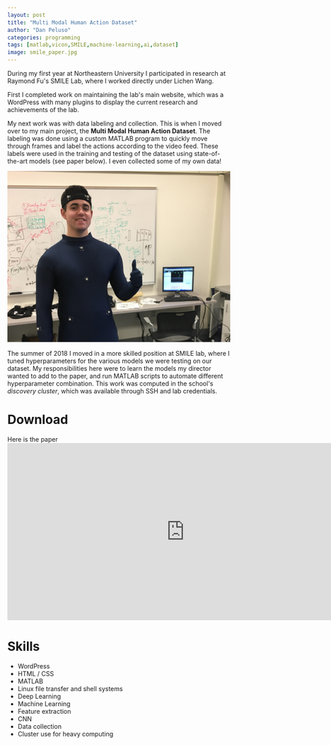```yaml
---
layout: post
title: "Multi Modal Human Action Dataset"
author: "Dan Peluso"
categories: programming
tags: [matlab,vicon,SMILE,machine-learning,ai,dataset]
image: smile_paper.jpg
---
```


During my first year at Northeastern University I participated in research at Raymond Fu's SMILE Lab, where I worked directly under Lichen Wang.

First I completed work on maintaining the lab's main website, which was a WordPress with many plugins to display the current research and achievements of the lab.

My next work was with data labeling and collection. This is when I moved over to my main project, the **Multi Modal Human Action Dataset**. The labeling was done using a custom MATLAB program to quickly move through frames and label the actions according to the video feed. These labels were used in the training and testing of the dataset using state-of-the-art models (see paper below). I even collected some of my own data!


![mocap_suit](\assets\img\mocap.jpg)

The summer of 2018 I moved in a more skilled position at SMILE lab, where I tuned hyperparameters for the various models we were testing on our dataset. My responsibilities here were to learn the models my director wanted to add to the paper, and run MATLAB scripts to automate different hyperparameter combination. This work was computed in the school's *discovery cluster*, which was available through SSH and lab credentials.

# Download

Here is the paper
<embed src="https://pelusodan.github.io/assets/multi_modal.pdf" type="application/pdf" width="800" height="400"/>


# Skills
- WordPress
- HTML / CSS
- MATLAB
- Linux file transfer and shell systems
- Deep Learning
- Machine Learning
- Feature extraction
- CNN
- Data collection
- Cluster use for heavy computing
